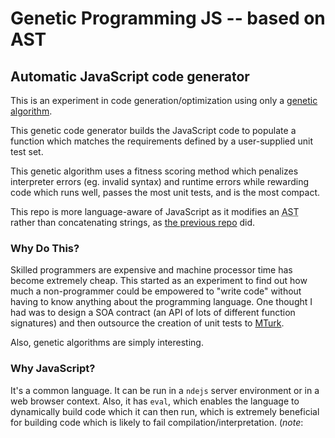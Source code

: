 # Genetic Programming JS -- based on AST #

## Automatic JavaScript code generator ##

This is an experiment in code generation/optimization using only a [genetic algorithm](https://en.wikipedia.org/wiki/Genetic_algorithm).

This genetic code generator builds the JavaScript code to populate a function which matches the requirements defined by a user-supplied unit test set.

This genetic algorithm uses a fitness scoring method which penalizes interpreter errors (eg. invalid syntax) and runtime errors while rewarding code which runs well, passes the most unit tests, and is the most compact.

This repo is more language-aware of JavaScript as it modifies an <abbr title="Abstract Syntax Tree">AST</abbr> rather than concatenating strings, as [the previous repo](https://github.com/carbonphyber/genetic-programming-js) did.

### Why Do This? ###

Skilled programmers are expensive and machine processor time has become extremely cheap. This started as an experiment to find out how much a non-programmer could be empowered to "write code" without having to know anything about the programming language. One thought I had was to design a SOA contract (an API of lots of different function signatures) and then outsource the creation of unit tests to [MTurk](https://en.wikipedia.org/wiki/Amazon_Mechanical_Turk).

Also, genetic algorithms are simply interesting.

### Why JavaScript? ###

It's a common language. It can be run in a `ndejs` server environment or in a web browser context. Also, it has `eval`, which enables the language to dynamically build code which it can then run, which is extremely beneficial for building code which is likely to fail compilation/interpretation. (*note*: avoid using `eval` like the bubonic plague unless you are experienced enough to avoid the security and performance drawbacks to using eval in most environments).

Also, I found [genetic-js](https://www.npmjs.com/package/genetic-js), a great library for implementing genetic algorithms.

### How do I use this? ###

To run the genetic program generator, run `node index.js` from command line. This script should run fine under `Node 6.x` and newer on a Linux/BSD/Darwin OS. It should be easy/quick to port it to run on Node Windows (pull requests welcome).

To create your own unit test set (which will generate different code), clone `tests/1.js`, alter the tests, and edit the parameter at the bottom of `index.js`, which describes which test should be used.

The default behavior for text feedback is to update stats and the best code after each significant improvement in fitness score.

### FAQs ###

Q: Why doesn't the generated function pass all of the tests?

A: It's difficult to tune a genetic algorithm to *always* find it's way to the perfectly optimal result. A common problem is that a genetic algorithm finds a "local maxima" and can't find a way to improve. This is a side-effect of the fitness scoring function.

Q: How can I improve the quality of the generated code?

A: The number and quality of tests in your test set is paramount. Additionally, you could consider tweaking how the code generator in the mutation function works. Useful improvements would likely involve giving the mutation function more JavaScript "intuition" (rules about the structure of the language) or newer language features. Additionally, you could migrate the code data structure from an array of strings to an [AST](https://en.wikipedia.org/wiki/Abstract_syntax_tree).

Q: What is the garbage code in the first iteration?

A: This genetic algorithm starts with a randomly generated list of operators and operands. The mutation and crossover functions are less drastic so they are likely to progressively yield more stable code.

Q: Why doesn't the generator stop?

A: It's designed to stop after either (1) an optimal solution is found or (2) a fixed amount of time with no fitness score progress. Use `ctrl+c` to cancel the process if you don't want to wait.

Q: Can it generate more than just a function?

A: It's only tuned to write a trivial function so far. Non-trivial code comes later. Please fork and play with the tuning and the mutator function yourself. I'd love to see how other developers are able to improve it.

Q: Why does it generate code with operators like `x << 1` instead of `x * 2` and `x | y` instead of `x + y`?

A: They are valid operators and they likely create *very* similar outputs given the same operands. The final code isn't necessarily *wrong* for your tests (although sometimes is), but some operators are just not used as frequently by humans. Experiment with new idioms you see generated by the code.

Q: Are you *trying* to make SkyNet happen?

A: We all know it's going to happen eventually -- all of the dystopic science fiction tells us so.
